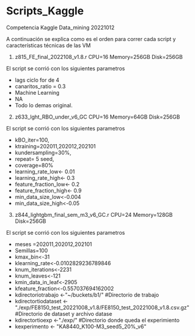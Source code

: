 # Scripts_Kaggle
Competencia Kaggle Data_mining 20221012

A continuación se explica como es el orden para correr cada script y características técnicas de las VM


1. z815_FE_final_2022108_v1.8.r
  CPU=16
  Memory=256GB
  Disk=256GB

  El script se corrió con los siguientes parametros
  - lags ciclo for de 4
  - canaritos_ratio = 0.3
  - Machine Learning
  - NA
  - Todo lo demas original.

2. z633_lght_RBO_under_v6_GC
  CPU=16
  Memory=64GB
  Disk=256GB

  El script se corrió con los siguientes parametros
  - kBO_iter=100, 
  - ktraining=202011,202012,202101
  - kundersampling=30%, 
  - repeat= 5 seed, 
  - coverage=80%
  - learning_rate_low<- 0.01
  - learning_rate_high<- 0.3  
  - feature_fraction_low<- 0.2
  - feature_fraction_high<- 0.9 
  - min_data_size_low<-0.004 
  - min_data_size_high<-0.05

3. z844_lightgbm_final_sem_m3_v6_GC.r
  CPU=24
  Memory=128GB
  Disk=256GB
  
  El script se corrió con los siguientes parametros
  - meses =202011,202012,202101
  - Semillas=100
  - kmax_bin<-31
  - klearning_rate<-0.0102829236789846
  - knum_iterations<-2231
  - knum_leaves<-121
  - kmin_data_in_leaf<-2905
  - kfeature_fraction<-0.557037694162002
  - kdirectoriotrabajo   <-"~/buckets/b1/" #Directorio de trabajo
  - kdirectortiodataset  <-"./exp/FE8150_test_20221008_v1.8/FE8150_test_20221008_v1.8.csv.gz"   #Directorio de dataset y archivo datase
  - kdirectortioexp      <-"./exp/"  #Directorio donde queda el experimiento
  - kexperimento         <- "KA8440_K100-M3_seed5_20%_v6" 
